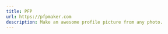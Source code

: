 ```yaml
---
title: PFP
url: https://pfpmaker.com
description: Make an awesome profile picture from any photo.
---
```

